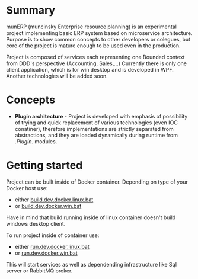 # Summary
munERP (muncinsky Enterprise resource planning) is an experimental project implementing basic ERP system based on microservice architecture. Purpose is to show common concepts to other developers or colegues, but core of the project is mature enough to be used even in the production.

Project is composed of services each representing one Bounded context from DDD's perspective (Accounting, Sales,...) Currently there is only one client application, which is for win desktop and is developed in WPF. Another technologies will be added soon.

# Concepts
- **Plugin architecture** - Project is developed with emphasis of possibility of trying and quick replacement of various technologies (even IOC conatiner), therefore implementations are strictly separated from abstractions, and they are loaded dynamically during runtime from *.Plugin.* modules.

# Getting started
Project can be built inside of Docker container. Depending on type of your Docker host use:
 - either [build.dev.docker.linux.bat](build/build.dev.docker.linux.bat)
 - or [build.dev.docker.win.bat](build/build.dev.docker.win.bat)
 
 Have in mind that build running inside of linux container doesn't build windows desktop client.
 
 To run project inside of container use:
 - either [run.dev.docker.linux.bat](build/run.dev.docker.linux.bat)
 - or [run.dev.docker.win.bat](build/run.dev.docker.win.bat)
 
 This will start services as well as dependending infrastructure like Sql server or RabbitMQ broker.

